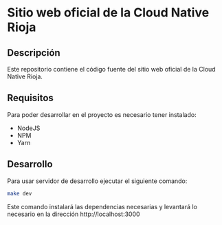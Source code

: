 # Sitio web oficial de la Cloud Native Rioja

## Descripción

Este repositorio contiene el código fuente del sitio web oficial de la Cloud Native Rioja.

## Requisitos

Para poder desarrollar en el proyecto es necesario tener instalado:

- NodeJS
- NPM
- Yarn

## Desarrollo

Para usar servidor de desarrollo ejecutar el siguiente comando:

```bash
make dev
```

Este comando instalará las dependencias necesarias y levantará lo necesario en la dirección http://localhost:3000
